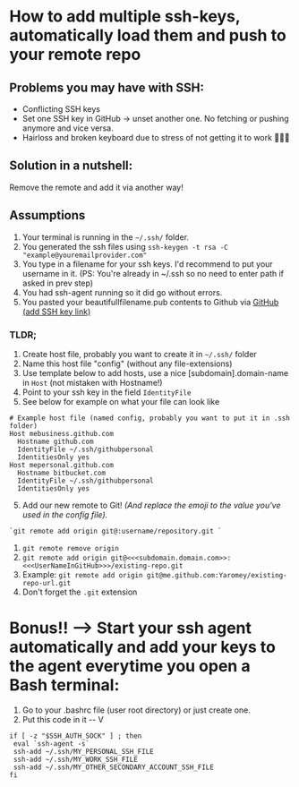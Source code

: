 # How to add multiple ssh-keys, automatically load them and push to your remote repo

## Problems you may have with SSH:   
- Conflicting SSH keys
- Set one SSH key in GitHub -> unset another one. No fetching or pushing anymore and vice versa.
- Hairloss and broken keyboard due to stress of not getting it to work 👨🏻‍🦲

## Solution in a nutshell:
Remove the remote and add it via another way!

## Assumptions
1. Your terminal is running in the `~/.ssh/` folder.
2. You generated the ssh files using `ssh-keygen -t rsa -C "example@youremailprovider.com"`
3. You type in a filename for your ssh keys. I'd recommend to put your username in it. (PS: You're already in ~/.ssh so no need to enter path if asked in prev step)
4. You had ssh-agent running so it did go without errors.
5. You pasted your beautifullfilename.pub contents to Github via [GitHub (add SSH key link)](https://github.com/settings/ssh/new)

### TLDR;   
1. Create host file, probably you want to create it in `~/.ssh/` folder
2. Name this host file "config" (without any file-extensions)
3. Use template below to add hosts, use a nice [subdomain].domain-name in `Host` (not mistaken with Hostname!)
4. Point to your ssh key in the field `IdentityFile`
5. See below for example on what your file can look like

```
# Example host file (named config, probably you want to put it in .ssh folder)
Host mebusiness.github.com     
  Hostname github.com
  IdentityFile ~/.ssh/githubpersonal   
  IdentitiesOnly yes
Host mepersonal.github.com     
  Hostname bitbucket.com
  IdentityFile ~/.ssh/githubpersonal   
  IdentitiesOnly yes
```

5. Add our new remote to Git! _(And replace the emoji to the value you've used in the config file)._

```
`git remote add origin git@:username/repository.git `
```


1. `git remote remove origin`
2. `git remote add origin git@<<<subdomain.domain.com>>:<<<UserNameInGitHub>>>/existing-repo.git`
3. Example:  `git remote add origin git@me.github.com:Yaromey/existing-repo-url.git`
4. Don't forget the `.git` extension

# Bonus!! --> Start your ssh agent automatically and add your keys to the agent everytime you open a Bash terminal:
1. Go to your .bashrc file (user root directory) or just create one.
2. Put this code in it -- V
```
if [ -z "$SSH_AUTH_SOCK" ] ; then
 eval `ssh-agent -s`
 ssh-add ~/.ssh/MY_PERSONAL_SSH_FILE
 ssh-add ~/.ssh/MY_WORK_SSH_FILE
 ssh-add ~/.ssh/MY_OTHER_SECONDARY_ACCOUNT_SSH_FILE
fi
```

